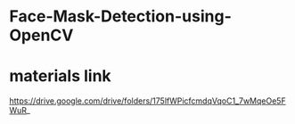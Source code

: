 # Face-Mask-Detection-using-OpenCV
# materials link
https://drive.google.com/drive/folders/175lfWPicfcmdqVqoC1_7wMqeOe5FWuR_


